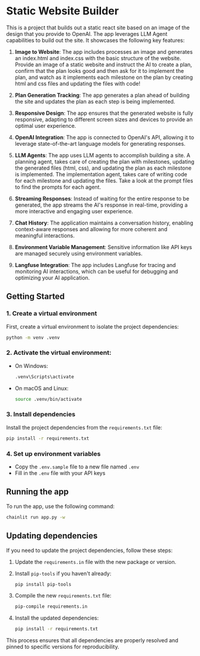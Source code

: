 # Static Website Builder

This is a project that builds out a static react site based on an image of the design that you provide to OpenAI. The app leverages LLM Agent capabilities to build out the site. It showcases the following key features:

1. **Image to Website**: The app includes processes an image and generates an index.html and index.css with the basic structure of the website. Provide an image of a static website and instruct the AI to create a plan, confirm that the plan looks good and then ask for it to implement the plan, and watch as it implements each milestone on the plan by creating html and css files and updating the files with code!

2. **Plan Generation Tracking**: The app generates a plan ahead of building the site and updates the plan as each step is being implemented.

3. **Responsive Design**: The app ensures that the generated website is fully responsive, adapting to different screen sizes and devices to provide an optimal user experience.

4. **OpenAI Integration**: The app is connected to OpenAI's API, allowing it to leverage state-of-the-art language models for generating responses.

5. **LLM Agents**: The app uses LLM agents to accomplish building a site. A planning agent, takes care of creating the plan with milestones, updating the generated files (html, css), and updating the plan as each milestone is implemented. The implementation agent, takes care of writing code for each milestone and updating the files. Take a look at the prompt files to find the prompts for each agent.

6. **Streaming Responses**: Instead of waiting for the entire response to be generated, the app streams the AI's response in real-time, providing a more interactive and engaging user experience.

7. **Chat History**: The application maintains a conversation history, enabling context-aware responses and allowing for more coherent and meaningful interactions.

8. **Environment Variable Management**: Sensitive information like API keys are managed securely using environment variables.

9. **Langfuse Integration**: The app includes Langfuse for tracing and monitoring AI interactions, which can be useful for debugging and optimizing your AI application.

## Getting Started

### 1. Create a virtual environment

First, create a virtual environment to isolate the project dependencies:

```bash
python -m venv .venv
```

### 2. Activate the virtual environment:

- On Windows:
  ```bash
  .venv\Scripts\activate
  ```
- On macOS and Linux:
  ```bash
  source .venv/bin/activate
  ```

### 3. Install dependencies

Install the project dependencies from the `requirements.txt` file:

```bash
pip install -r requirements.txt
```

### 4. Set up environment variables

- Copy the `.env.sample` file to a new file named `.env`
- Fill in the `.env` file with your API keys

## Running the app

To run the app, use the following command:

```bash
chainlit run app.py -w
```

## Updating dependencies

If you need to update the project dependencies, follow these steps:

1. Update the `requirements.in` file with the new package or version.

2. Install `pip-tools` if you haven't already:

   ```bash
   pip install pip-tools
   ```

3. Compile the new `requirements.txt` file:

   ```bash
   pip-compile requirements.in
   ```

4. Install the updated dependencies:
   ```bash
   pip install -r requirements.txt
   ```

This process ensures that all dependencies are properly resolved and pinned to specific versions for reproducibility.
